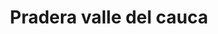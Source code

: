 ---
title: Pradera valle del cauca
layout: pradera-valle-cauca
url: /territorios/pradera-valle-cauca
---